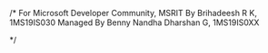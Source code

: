 /*
For Microsoft Developer Community, MSRIT
By Brihadeesh R K, 1MS19IS030
Managed By Benny Nandha Dharshan G, 1MS19IS0XX

*/